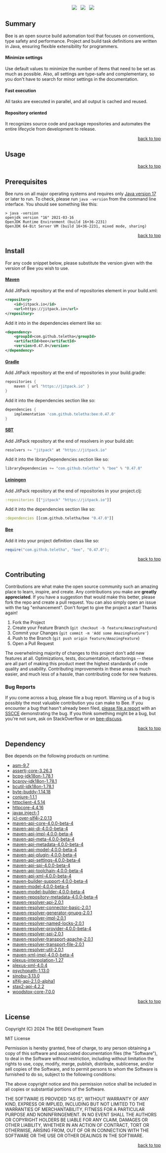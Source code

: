 <p align="center">
    <a href="https://docs.oracle.com/en/java/javase/17/"><img src="https://img.shields.io/badge/Java-Release%2017-green"/></a>
    <span>&nbsp;</span>
    <a href="https://jitpack.io/#teletha/bee"><img src="https://img.shields.io/jitpack/v/github/teletha/bee?label=Repository&color=green"></a>
    <span>&nbsp;</span>
    <a href="https://teletha.github.io/bee"><img src="https://img.shields.io/website.svg?down_color=red&down_message=CLOSE&label=Official%20Site&up_color=green&up_message=OPEN&url=https%3A%2F%2Fteletha.github.io%2Fbee"></a>
</p>


## Summary
Bee is an open source build automation tool that focuses on conventions, type safety and performance.
Project and build task definitions are written in Java, ensuring flexible extensibility for programmers.

#### Minimize settings
Use default values to minimize the number of items that need to be set as much as possible. Also, all settings are type-safe and complementary, so you don't have to search for minor settings in the documentation.

#### Fast execution
All tasks are executed in parallel, and all output is cached and reused.

#### Repository oriented
It recognizes source code and package repositories and automates the entire lifecycle from development to release.
<p align="right"><a href="#top">back to top</a></p>


## Usage

<p align="right"><a href="#top">back to top</a></p>


## Prerequisites
Bee runs on all major operating systems and requires only [Java version 17](https://docs.oracle.com/en/java/javase/17/) or later to run.
To check, please run `java -version` from the command line interface. You should see something like this:
```
> java -version
openjdk version "16" 2021-03-16
OpenJDK Runtime Environment (build 16+36-2231)
OpenJDK 64-Bit Server VM (build 16+36-2231, mixed mode, sharing)
```
<p align="right"><a href="#top">back to top</a></p>

## Install
For any code snippet below, please substitute the version given with the version of Bee you wish to use.
#### [Maven](https://maven.apache.org/)
Add JitPack repository at the end of repositories element in your build.xml:
```xml
<repository>
    <id>jitpack.io</id>
    <url>https://jitpack.io</url>
</repository>
```
Add it into in the dependencies element like so:
```xml
<dependency>
    <groupId>com.github.teletha</groupId>
    <artifactId>bee</artifactId>
    <version>0.47.0</version>
</dependency>
```
#### [Gradle](https://gradle.org/)
Add JitPack repository at the end of repositories in your build.gradle:
```gradle
repositories {
    maven { url "https://jitpack.io" }
}
```
Add it into the dependencies section like so:
```gradle
dependencies {
    implementation 'com.github.teletha:bee:0.47.0'
}
```
#### [SBT](https://www.scala-sbt.org/)
Add JitPack repository at the end of resolvers in your build.sbt:
```scala
resolvers += "jitpack" at "https://jitpack.io"
```
Add it into the libraryDependencies section like so:
```scala
libraryDependencies += "com.github.teletha" % "bee" % "0.47.0"
```
#### [Leiningen](https://leiningen.org/)
Add JitPack repository at the end of repositories in your project.clj:
```clj
:repositories [["jitpack" "https://jitpack.io"]]
```
Add it into the dependencies section like so:
```clj
:dependencies [[com.github.teletha/bee "0.47.0"]]
```
#### [Bee](https://teletha.github.io/bee)
Add it into your project definition class like so:
```java
require("com.github.teletha", "bee", "0.47.0");
```
<p align="right"><a href="#top">back to top</a></p>


## Contributing
Contributions are what make the open source community such an amazing place to learn, inspire, and create. Any contributions you make are **greatly appreciated**.
If you have a suggestion that would make this better, please fork the repo and create a pull request. You can also simply open an issue with the tag "enhancement".
Don't forget to give the project a star! Thanks again!

1. Fork the Project
2. Create your Feature Branch (`git checkout -b feature/AmazingFeature`)
3. Commit your Changes (`git commit -m 'Add some AmazingFeature'`)
4. Push to the Branch (`git push origin feature/AmazingFeature`)
5. Open a Pull Request

The overwhelming majority of changes to this project don't add new features at all. Optimizations, tests, documentation, refactorings -- these are all part of making this product meet the highest standards of code quality and usability.
Contributing improvements in these areas is much easier, and much less of a hassle, than contributing code for new features.

### Bug Reports
If you come across a bug, please file a bug report. Warning us of a bug is possibly the most valuable contribution you can make to Bee.
If you encounter a bug that hasn't already been filed, [please file a report](https://github.com/teletha/bee/issues/new) with an [SSCCE](http://sscce.org/) demonstrating the bug.
If you think something might be a bug, but you're not sure, ask on StackOverflow or on [bee-discuss](https://github.com/teletha/bee/discussions).
<p align="right"><a href="#top">back to top</a></p>


## Dependency
Bee depends on the following products on runtime.
* [asm-9.7](https://mvnrepository.com/artifact/org.ow2.asm/asm/9.7)
* [assertj-core-3.26.3](https://mvnrepository.com/artifact/org.assertj/assertj-core/3.26.3)
* [bcpg-jdk18on-1.78.1](https://mvnrepository.com/artifact/org.bouncycastle/bcpg-jdk18on/1.78.1)
* [bcprov-jdk18on-1.78.1](https://mvnrepository.com/artifact/org.bouncycastle/bcprov-jdk18on/1.78.1)
* [bcutil-jdk18on-1.78.1](https://mvnrepository.com/artifact/org.bouncycastle/bcutil-jdk18on/1.78.1)
* [byte-buddy-1.14.18](https://mvnrepository.com/artifact/net.bytebuddy/byte-buddy/1.14.18)
* [conjure-1.1.1](https://mvnrepository.com/artifact/com.github.teletha/conjure/1.1.1)
* [httpclient-4.5.14](https://mvnrepository.com/artifact/org.apache.httpcomponents/httpclient/4.5.14)
* [httpcore-4.4.16](https://mvnrepository.com/artifact/org.apache.httpcomponents/httpcore/4.4.16)
* [javax.inject-1](https://mvnrepository.com/artifact/javax.inject/javax.inject/1)
* [jcl-over-slf4j-2.0.13](https://mvnrepository.com/artifact/org.slf4j/jcl-over-slf4j/2.0.13)
* [maven-api-core-4.0.0-beta-4](https://mvnrepository.com/artifact/org.apache.maven/maven-api-core/4.0.0-beta-4)
* [maven-api-di-4.0.0-beta-4](https://mvnrepository.com/artifact/org.apache.maven/maven-api-di/4.0.0-beta-4)
* [maven-api-impl-4.0.0-beta-4](https://mvnrepository.com/artifact/org.apache.maven/maven-api-impl/4.0.0-beta-4)
* [maven-api-meta-4.0.0-beta-4](https://mvnrepository.com/artifact/org.apache.maven/maven-api-meta/4.0.0-beta-4)
* [maven-api-metadata-4.0.0-beta-4](https://mvnrepository.com/artifact/org.apache.maven/maven-api-metadata/4.0.0-beta-4)
* [maven-api-model-4.0.0-beta-4](https://mvnrepository.com/artifact/org.apache.maven/maven-api-model/4.0.0-beta-4)
* [maven-api-plugin-4.0.0-beta-4](https://mvnrepository.com/artifact/org.apache.maven/maven-api-plugin/4.0.0-beta-4)
* [maven-api-settings-4.0.0-beta-4](https://mvnrepository.com/artifact/org.apache.maven/maven-api-settings/4.0.0-beta-4)
* [maven-api-spi-4.0.0-beta-4](https://mvnrepository.com/artifact/org.apache.maven/maven-api-spi/4.0.0-beta-4)
* [maven-api-toolchain-4.0.0-beta-4](https://mvnrepository.com/artifact/org.apache.maven/maven-api-toolchain/4.0.0-beta-4)
* [maven-api-xml-4.0.0-beta-4](https://mvnrepository.com/artifact/org.apache.maven/maven-api-xml/4.0.0-beta-4)
* [maven-builder-support-4.0.0-beta-4](https://mvnrepository.com/artifact/org.apache.maven/maven-builder-support/4.0.0-beta-4)
* [maven-model-4.0.0-beta-4](https://mvnrepository.com/artifact/org.apache.maven/maven-model/4.0.0-beta-4)
* [maven-model-builder-4.0.0-beta-4](https://mvnrepository.com/artifact/org.apache.maven/maven-model-builder/4.0.0-beta-4)
* [maven-repository-metadata-4.0.0-beta-4](https://mvnrepository.com/artifact/org.apache.maven/maven-repository-metadata/4.0.0-beta-4)
* [maven-resolver-api-2.0.1](https://mvnrepository.com/artifact/org.apache.maven.resolver/maven-resolver-api/2.0.1)
* [maven-resolver-connector-basic-2.0.1](https://mvnrepository.com/artifact/org.apache.maven.resolver/maven-resolver-connector-basic/2.0.1)
* [maven-resolver-generator-gnupg-2.0.1](https://mvnrepository.com/artifact/org.apache.maven.resolver/maven-resolver-generator-gnupg/2.0.1)
* [maven-resolver-impl-2.0.1](https://mvnrepository.com/artifact/org.apache.maven.resolver/maven-resolver-impl/2.0.1)
* [maven-resolver-named-locks-2.0.1](https://mvnrepository.com/artifact/org.apache.maven.resolver/maven-resolver-named-locks/2.0.1)
* [maven-resolver-provider-4.0.0-beta-4](https://mvnrepository.com/artifact/org.apache.maven/maven-resolver-provider/4.0.0-beta-4)
* [maven-resolver-spi-2.0.1](https://mvnrepository.com/artifact/org.apache.maven.resolver/maven-resolver-spi/2.0.1)
* [maven-resolver-transport-apache-2.0.1](https://mvnrepository.com/artifact/org.apache.maven.resolver/maven-resolver-transport-apache/2.0.1)
* [maven-resolver-transport-file-2.0.1](https://mvnrepository.com/artifact/org.apache.maven.resolver/maven-resolver-transport-file/2.0.1)
* [maven-resolver-util-2.0.1](https://mvnrepository.com/artifact/org.apache.maven.resolver/maven-resolver-util/2.0.1)
* [maven-xml-impl-4.0.0-beta-4](https://mvnrepository.com/artifact/org.apache.maven/maven-xml-impl/4.0.0-beta-4)
* [plexus-interpolation-1.27](https://mvnrepository.com/artifact/org.codehaus.plexus/plexus-interpolation/1.27)
* [plexus-xml-4.0.4](https://mvnrepository.com/artifact/org.codehaus.plexus/plexus-xml/4.0.4)
* [psychopath-1.13.0](https://mvnrepository.com/artifact/com.github.teletha/psychopath/1.13.0)
* [sinobu-3.13.0](https://mvnrepository.com/artifact/com.github.teletha/sinobu/3.13.0)
* [slf4j-api-2.1.0-alpha1](https://mvnrepository.com/artifact/org.slf4j/slf4j-api/2.1.0-alpha1)
* [stax2-api-4.2.2](https://mvnrepository.com/artifact/org.codehaus.woodstox/stax2-api/4.2.2)
* [woodstox-core-7.0.0](https://mvnrepository.com/artifact/com.fasterxml.woodstox/woodstox-core/7.0.0)
<p align="right"><a href="#top">back to top</a></p>


## License
Copyright (C) 2024 The BEE Development Team

MIT License

Permission is hereby granted, free of charge, to any person obtaining a copy
of this software and associated documentation files (the "Software"), to deal
in the Software without restriction, including without limitation the rights
to use, copy, modify, merge, publish, distribute, sublicense, and/or sell
copies of the Software, and to permit persons to whom the Software is
furnished to do so, subject to the following conditions:

The above copyright notice and this permission notice shall be included in all
copies or substantial portions of the Software.

THE SOFTWARE IS PROVIDED "AS IS", WITHOUT WARRANTY OF ANY KIND, EXPRESS OR
IMPLIED, INCLUDING BUT NOT LIMITED TO THE WARRANTIES OF MERCHANTABILITY,
FITNESS FOR A PARTICULAR PURPOSE AND NONINFRINGEMENT. IN NO EVENT SHALL THE
AUTHORS OR COPYRIGHT HOLDERS BE LIABLE FOR ANY CLAIM, DAMAGES OR OTHER
LIABILITY, WHETHER IN AN ACTION OF CONTRACT, TORT OR OTHERWISE, ARISING FROM,
OUT OF OR IN CONNECTION WITH THE SOFTWARE OR THE USE OR OTHER DEALINGS IN THE
SOFTWARE.
<p align="right"><a href="#top">back to top</a></p>